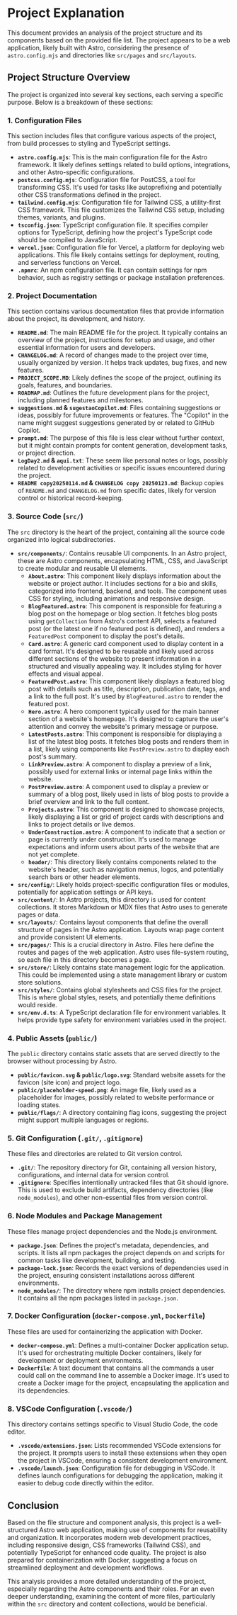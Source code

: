 # Project Explanation

This document provides an analysis of the project structure and its components based on the provided file list. The project appears to be a web application, likely built with Astro, considering the presence of `astro.config.mjs` and directories like `src/pages` and `src/layouts`.

## Project Structure Overview

The project is organized into several key sections, each serving a specific purpose. Below is a breakdown of these sections:

### 1. Configuration Files

This section includes files that configure various aspects of the project, from build processes to styling and TypeScript settings.

- **`astro.config.mjs`**:  This is the main configuration file for the Astro framework. It likely defines settings related to build options, integrations, and other Astro-specific configurations.
- **`postcss.config.mjs`**: Configuration file for PostCSS, a tool for transforming CSS. It's used for tasks like autoprefixing and potentially other CSS transformations defined in the project.
- **`tailwind.config.mjs`**: Configuration file for Tailwind CSS, a utility-first CSS framework. This file customizes the Tailwind CSS setup, including themes, variants, and plugins.
- **`tsconfig.json`**: TypeScript configuration file. It specifies compiler options for TypeScript, defining how the project's TypeScript code should be compiled to JavaScript.
- **`vercel.json`**: Configuration file for Vercel, a platform for deploying web applications. This file likely contains settings for deployment, routing, and serverless functions on Vercel.
- **`.npmrc`**:  An npm configuration file. It can contain settings for npm behavior, such as registry settings or package installation preferences.

### 2. Project Documentation

This section contains various documentation files that provide information about the project, its development, and history.

- **`README.md`**: The main README file for the project. It typically contains an overview of the project, instructions for setup and usage, and other essential information for users and developers.
- **`CHANGELOG.md`**:  A record of changes made to the project over time, usually organized by version. It helps track updates, bug fixes, and new features.
- **`PROJECT_SCOPE.MD`**:  Likely defines the scope of the project, outlining its goals, features, and boundaries.
- **`ROADMAP.md`**:  Outlines the future development plans for the project, including planned features and milestones.
- **`suggestions.md` & `sugestaoCopilot.md`**: Files containing suggestions or ideas, possibly for future improvements or features. The "Copilot" in the name might suggest suggestions generated by or related to GitHub Copilot.
- **`prompt.md`**:  The purpose of this file is less clear without further context, but it might contain prompts for content generation, development tasks, or project direction.
- **`LogDay2.md` & `aqui.txt`**: These seem like personal notes or logs, possibly related to development activities or specific issues encountered during the project.
- **`README copy20250114.md` & `CHANGELOG copy 20250123.md`**: Backup copies of `README.md` and `CHANGELOG.md` from specific dates, likely for version control or historical record-keeping.

### 3. Source Code (`src/`)

The `src` directory is the heart of the project, containing all the source code organized into logical subdirectories.

- **`src/components/`**:  Contains reusable UI components. In an Astro project, these are Astro components, encapsulating HTML, CSS, and JavaScript to create modular and reusable UI elements.
    - **`About.astro`**: This component likely displays information about the website or project author. It includes sections for a bio and skills, categorized into frontend, backend, and tools. The component uses CSS for styling, including animations and responsive design.
    - **`BlogFeatured.astro`**: This component is responsible for featuring a blog post on the homepage or blog section. It fetches blog posts using `getCollection` from Astro's content API, selects a featured post (or the latest one if no featured post is defined), and renders a `FeaturedPost` component to display the post's details.
    - **`Card.astro`**: A generic card component used to display content in a card format. It's designed to be reusable and likely used across different sections of the website to present information in a structured and visually appealing way. It includes styling for hover effects and visual appeal.
    - **`FeaturedPost.astro`**: This component likely displays a featured blog post with details such as title, description, publication date, tags, and a link to the full post. It's used by `BlogFeatured.astro` to render the featured post.
    - **`Hero.astro`**:  A hero component typically used for the main banner section of a website's homepage. It's designed to capture the user's attention and convey the website's primary message or purpose.
    - **`LatestPosts.astro`**: This component is responsible for displaying a list of the latest blog posts. It fetches blog posts and renders them in a list, likely using components like `PostPreview.astro` to display each post's summary.
    - **`LinkPreview.astro`**:  A component to display a preview of a link, possibly used for external links or internal page links within the website.
    - **`PostPreview.astro`**:  A component used to display a preview or summary of a blog post, likely used in lists of blog posts to provide a brief overview and link to the full content.
    - **`Projects.astro`**: This component is designed to showcase projects, likely displaying a list or grid of project cards with descriptions and links to project details or live demos.
    - **`UnderConstruction.astro`**:  A component to indicate that a section or page is currently under construction. It's used to manage expectations and inform users about parts of the website that are not yet complete.
    - **`header/`**: This directory likely contains components related to the website's header, such as navigation menus, logos, and potentially search bars or other header elements.
- **`src/config/`**:  Likely holds project-specific configuration files or modules, potentially for application settings or API keys.
- **`src/content/`**:  In Astro projects, this directory is used for content collections. It stores Markdown or MDX files that Astro uses to generate pages or data.
- **`src/layouts/`**:  Contains layout components that define the overall structure of pages in the Astro application. Layouts wrap page content and provide consistent UI elements.
- **`src/pages/`**:  This is a crucial directory in Astro. Files here define the routes and pages of the web application. Astro uses file-system routing, so each file in this directory becomes a page.
- **`src/store/`**:  Likely contains state management logic for the application. This could be implemented using a state management library or custom store solutions.
- **`src/styles/`**:  Contains global stylesheets and CSS files for the project. This is where global styles, resets, and potentially theme definitions would reside.
- **`src/env.d.ts`**:  A TypeScript declaration file for environment variables. It helps provide type safety for environment variables used in the project.

### 4. Public Assets (`public/`)

The `public` directory contains static assets that are served directly to the browser without processing by Astro.

- **`public/favicon.svg` & `public/logo.svg`**:  Standard website assets for the favicon (site icon) and project logo.
- **`public/placeholder-speed.png`**:  An image file, likely used as a placeholder for images, possibly related to website performance or loading states.
- **`public/flags/`**:  A directory containing flag icons, suggesting the project might support multiple languages or regions.

### 5. Git Configuration (`.git/`, `.gitignore`)

These files and directories are related to Git version control.

- **`.git/`**:  The repository directory for Git, containing all version history, configurations, and internal data for version control.
- **`.gitignore`**:  Specifies intentionally untracked files that Git should ignore. This is used to exclude build artifacts, dependency directories (like `node_modules`), and other non-essential files from version control.

### 6. Node Modules and Package Management

These files manage project dependencies and the Node.js environment.

- **`package.json`**:  Defines the project's metadata, dependencies, and scripts. It lists all npm packages the project depends on and scripts for common tasks like development, building, and testing.
- **`package-lock.json`**:  Records the exact versions of dependencies used in the project, ensuring consistent installations across different environments.
- **`node_modules/`**:  The directory where npm installs project dependencies. It contains all the npm packages listed in `package.json`.

### 7. Docker Configuration (`docker-compose.yml`, `Dockerfile`)

These files are used for containerizing the application with Docker.

- **`docker-compose.yml`**:  Defines a multi-container Docker application setup. It's used for orchestrating multiple Docker containers, likely for development or deployment environments.
- **`Dockerfile`**:  A text document that contains all the commands a user could call on the command line to assemble a Docker image. It's used to create a Docker image for the project, encapsulating the application and its dependencies.

### 8. VSCode Configuration (`.vscode/`)

This directory contains settings specific to Visual Studio Code, the code editor.

- **`.vscode/extensions.json`**:  Lists recommended VSCode extensions for the project. It prompts users to install these extensions when they open the project in VSCode, ensuring a consistent development environment.
- **`.vscode/launch.json`**:  Configuration file for debugging in VSCode. It defines launch configurations for debugging the application, making it easier to debug code directly within the editor.

## Conclusion

Based on the file structure and component analysis, this project is a well-structured Astro web application, making use of components for reusability and organization. It incorporates modern web development practices, including responsive design, CSS frameworks (Tailwind CSS), and potentially TypeScript for enhanced code quality. The project is also prepared for containerization with Docker, suggesting a focus on streamlined deployment and development workflows.

This analysis provides a more detailed understanding of the project, especially regarding the Astro components and their roles. For an even deeper understanding, examining the content of more files, particularly within the `src` directory and content collections, would be beneficial.